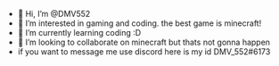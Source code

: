 - 👋 Hi, I’m @DMV552
- 👀 I’m interested in gaming and coding. the best game is minecraft!
- 🌱 I’m currently learning coding :D
- 💞️ I’m looking to collaborate on minecraft but thats not gonna happen
- if you want to message me use discord here is my id DMV_552#6173
